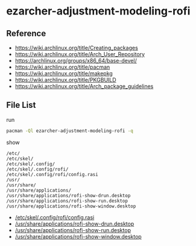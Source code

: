
# ezarcher-adjustment-modeling-rofi


## Reference

* https://wiki.archlinux.org/title/Creating_packages
* https://wiki.archlinux.org/title/Arch_User_Repository
* https://archlinux.org/groups/x86_64/base-devel/
* https://wiki.archlinux.org/title/pacman
* https://wiki.archlinux.org/title/makepkg
* https://wiki.archlinux.org/title/PKGBUILD
* https://wiki.archlinux.org/title/Arch_package_guidelines


## File List

run

``` sh
pacman -Ql ezarcher-adjustment-modeling-rofi -q
```

show

```
/etc/
/etc/skel/
/etc/skel/.config/
/etc/skel/.config/rofi/
/etc/skel/.config/rofi/config.rasi
/usr/
/usr/share/
/usr/share/applications/
/usr/share/applications/rofi-show-drun.desktop
/usr/share/applications/rofi-show-run.desktop
/usr/share/applications/rofi-show-window.desktop
```


* [/etc/skel/.config/rofi/config.rasi](asset/overlay/etc/skel/.config/rofi/config.rasi)
* [/usr/share/applications/rofi-show-drun.desktop](asset/overlay/usr/share/applications/rofi-show-drun.desktop)
* [/usr/share/applications/rofi-show-run.desktop](asset/overlay/usr/share/applications/rofi-show-run.desktop)
* [/usr/share/applications/rofi-show-window.desktop](asset/overlay/usr/share/applications/rofi-show-window.desktop)

